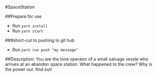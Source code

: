 #SpaceStation

##Prepare for use

- Run `yarn install`
- Run `yarn start`

###short-cut to pushing to git hub
 - Run `yarn run push "my message"`

 ##Description:
 You are the lone operator of a small salvage vessle who arrives at an abandon space station.
 What happened to the crew? Why is the power out. find out! 

